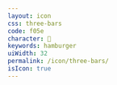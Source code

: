 ```yaml
---
layout: icon
css: three-bars
code: f05e
character: 
keywords: hamburger
uiWidth: 32
permalink: /icon/three-bars/
isIcon: true
---
```

